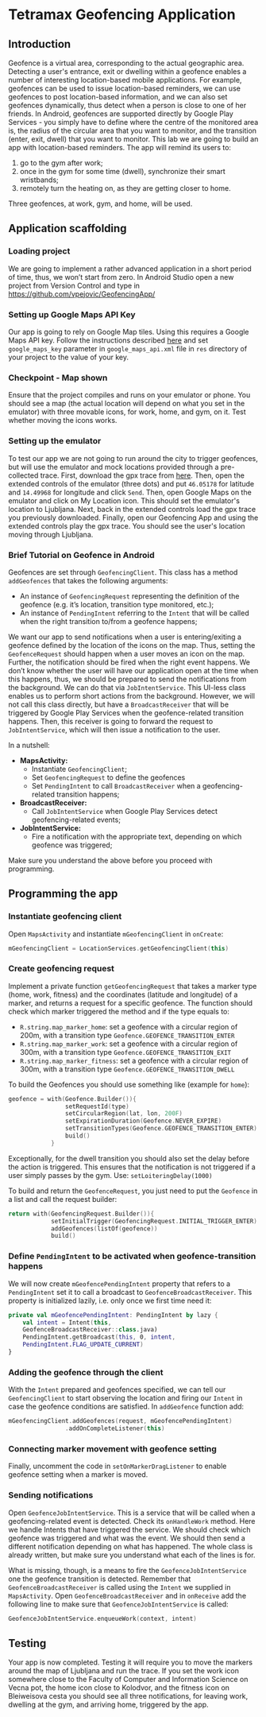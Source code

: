 # Tetramax Geofencing Application

## Introduction 

Geofence is a virtual area, corresponding to the actual geographic area. Detecting a user's entrance, exit or dwelling within a geofence enables a number of interesting location-based mobile applications. For example, geofences can be used to issue location-based reminders, we can use geofences to post location-based information, and we can also set geofences dynamically, thus detect when a person is close to one of her friends.
In Android, geofences are supported directly by Google Play Services - you simply have to define where the centre of the monitored area is, the radius of the circular area that you want to monitor, and the transition (enter, exit, dwell) that you want to monitor. 
This lab we are going to build an app with location-based reminders. The app will remind its users to:
1. go to the gym after work; 
2. once in the gym for some time (dwell), synchronize their smart wristbands; 
3. remotely turn the heating on, as they are getting closer to home. 

Three geofences, at work, gym, and home, will be used.

## Application scaffolding ##

### Loading project ###
We are going to implement a rather advanced application in a short period of time, thus, we won’t start from zero. In Android Studio open a new project from Version Control and type in https://github.com/vpejovic/GeofencingApp/

### Setting up Google Maps API Key ###
Our app is going to rely on Google Map tiles. Using this requires a Google Maps API key. Follow the instructions described [here](https://developers.google.com/maps/documentation/android-sdk/start) and set `google_maps_key` parameter in `google_maps_api.xml` file in `res` directory of your project to the value of your key.

### Checkpoint - Map shown ###
Ensure that the project compiles and runs on your emulator or phone. You should see a map (the actual location will depend on what you set in the emulator) with three movable icons, for work, home, and gym, on it. Test whether moving the icons works.

### Setting up the emulator ###
To test our app we are not going to run around the city to trigger geofences, but will use the emulator and mock locations provided through a pre-collected trace. First, download the gpx trace from [here](traces/ljubljana.gpx). Then, open the extended controls of the emulator (three dots) and put `46.05178` for latitude and `14.49968` for longitude and click `Send`. Then, open Google Maps on the emulator and click on My Location icon. This should set the emulator's location to Ljubljana. Next, back in the extended controls load the gpx trace you previously downloaded. Finally, open our Geofencing App and using the extended controls play the gpx trace. You should see the user's location moving through Ljubljana. 

### Brief Tutorial on Geofence in Android
Geofences are set through `GeofencingClient`. This class has a method `addGeofences` that takes the following arguments: 
* An instance of `GeofencingRequest` representing the definition of the geofence (e.g. it’s location, transition type monitored, etc.);
* An instance of `PendingIntent` referring to the `Intent` that will be called when the right transition to/from a geofence happens;

We want our app to send notifications when a user is entering/exiting a geofence defined by the location of the icons on the map. Thus, setting the `GeofenceRequest` should happen when a user moves an icon on the map. Further, the notification should be fired when the right event happens. We don’t know whether the user will have our application open at the time when this happens, thus, we should be prepared to send the notifications from the background. We can do that via `JobIntentService`. This UI-less class enables us to perform short actions from the background. However, we will not call this class directly, but have a `BroadcastReceiver` that will be triggered by Google Play Services when the geofence-related transition happens. Then, this receiver is going to forward the request to `JobIntentService`, which will then issue a notification to the user. 

In a nutshell:
* **MapsActivity:**
    * Instantiate `GeofencingClient`;
    * Set `GeofencingRequest` to define the geofences
    * Set `PendingIntent` to call `BroadcastReceiver` when a geofencing-related transition happens;
* **BroadcastReceiver:**
    * Call `JobIntentService` when Google Play Services detect geofencing-related events;
* **JobIntentService:**
    * Fire a notification with the appropriate text, depending on which geofence was triggered;
 
Make sure you understand the above before you proceed with programming.

## Programming the app ##

### Instantiate geofencing client ###
Open `MapsActivity` and instantiate `mGeofencingClient` in `onCreate`:
```Kotlin
mGeofencingClient = LocationServices.getGeofencingClient(this)
```

### Create geofencing request
Implement a private function `getGeofencingRequest` that takes a marker type (home, work, fitness) and the coordinates (latitude and longitude) of a marker, and returns a request for a specific geofence. The function should check which marker triggered the method and if the type equals to:
* `R.string.map_marker_home`: set a geofence with a circular region of 200m, with a transition type `Geofence.GEOFENCE_TRANSITION_ENTER`
* `R.string.map_marker_work`: set a geofence with a circular region of 300m, with a transition type `Geofence.GEOFENCE_TRANSITION_EXIT`
* `R.string.map_marker_fitness`: set a geofence with a circular region of 300m, with a transition type `Geofence.GEOFENCE_TRANSITION_DWELL`

To build the Geofences you should use something like (example for `home`):
```Kotlin
geofence = with(Geofence.Builder()){
                setRequestId(type)
                setCircularRegion(lat, lon, 200F)
                setExpirationDuration(Geofence.NEVER_EXPIRE)
                setTransitionTypes(Geofence.GEOFENCE_TRANSITION_ENTER)
                build()
            }
```

Exceptionally, for the dwell transition you should also set the delay before the action is triggered. This ensures that the notification is not triggered if a user simply passes by the gym. Use: `setLoiteringDelay(1000)`

To build and return the `GeofenceRequest`, you just need to put the `Geofence` in a list and call the request builder:

```Kotlin
return with(GeofencingRequest.Builder()){
            setInitialTrigger(GeofencingRequest.INITIAL_TRIGGER_ENTER)
            addGeofences(listOf(geofence))
            build()
```

### Define `PendingIntent` to be activated when geofence-transition happens ###
We will now create `mGeofencePendingIntent` property that refers to a `PendingIntent` set it to call a broadcast to `GeofenceBroadcastReceiver`. This property is initialized lazily, i.e. only once we first time need it:

```Kotlin
private val mGeofencePendingIntent: PendingIntent by lazy {
    val intent = Intent(this,
    GeofenceBroadcastReceiver::class.java)
    PendingIntent.getBroadcast(this, 0, intent,
    PendingIntent.FLAG_UPDATE_CURRENT)
}
```

### Adding the geofence through the client
With the `Intent` prepared and geofences specified, we can tell our `GeofencingClient` to start observing the location and firing our `Intent` in case the geofence conditions are satisfied. 
In `addGeofence` function add:
```Kotlin
mGeofencingClient.addGeofences(request, mGeofencePendingIntent)
                .addOnCompleteListener(this)
```

### Connecting marker movement with geofence setting
Finally, uncomment the code in `setOnMarkerDragListener` to enable geofence setting when a marker is moved.

### Sending notifications
Open `GeofenceJobIntentService`. This is a service that will be called when a geofencing-related event is detected. Check its `onHandleWork` method. Here we handle Intents that have triggered the service. We should check which geofence was triggered and what was the event. We should then send a different notification depending on what has happened. The whole class is already written, but make sure you understand what each of the lines is for. 

What is missing, though, is a means to fire the `GeofenceJobIntentService` one the geofence transition is detected. Remember that `GeofenceBroadcastReceiver` is called using the `Intent` we supplied in `MapsActivity`. Open `GeofenceBroadcastReceiver` and in `onReceive` add the following line to make sure that `GeofenceJobIntentService` is called:
```Kotlin
GeofenceJobIntentService.enqueueWork(context, intent)
```

## Testing ##
Your app is now completed. Testing it will require you to move the markers around the map of Ljubljana and run the trace. If you set the work icon somewhere close to the Faculty of Computer and Information Science on Vecna pot, the home icon close to Kolodvor, and the fitness icon on Bleiweisova cesta you should see all three notifications, for leaving work, dwelling at the gym, and arriving home, triggered by the app. 




